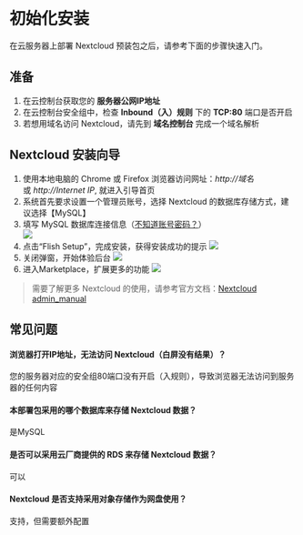 # 初始化安装

在云服务器上部署 Nextcloud 预装包之后，请参考下面的步骤快速入门。

## 准备

1. 在云控制台获取您的 **服务器公网IP地址** 
2. 在云控制台安全组中，检查 **Inbound（入）规则** 下的 **TCP:80** 端口是否开启
3. 若想用域名访问 Nextcloud，请先到 **域名控制台** 完成一个域名解析

## Nextcloud 安装向导

1. 使用本地电脑的 Chrome 或 Firefox 浏览器访问网址：*http://域名* 或 *http://Internet IP*, 就进入引导首页
2. 系统首先要求设置一个管理员账号，选择 Nextcloud 的数据库存储方式，建议选择【MySQL】    
3. 填写 MySQL 数据库连接信息（[不知道账号密码？](/zh/stack-accounts.html#mysql)）  
   ![](https://libs.websoft9.com/Websoft9/DocsPicture/en/nextcloud/nextcloud-intall-websoft9.png)
4.  点击“Flish Setup”，完成安装，获得安装成功的提示
    ![](https://libs.websoft9.com/Websoft9/DocsPicture/en/nextcloud/nextcloud-intallss-websoft9.png)
5. 关闭弹窗，开始体验后台
     ![](https://libs.websoft9.com/Websoft9/DocsPicture/en/nextcloud/nextcloud-backend-websoft9.png)
6. 进入Marketplace，扩展更多的功能
     ![](https://libs.websoft9.com/Websoft9/DocsPicture/en/nextcloud/nextcloud-app-websoft9.png)

> 需要了解更多 Nextcloud 的使用，请参考官方文档：[Nextcloud admin_manual](https://docs.nextcloud.com/server/latest/admin_manual/)

## 常见问题

#### 浏览器打开IP地址，无法访问 Nextcloud（白屏没有结果）？

您的服务器对应的安全组80端口没有开启（入规则），导致浏览器无法访问到服务器的任何内容

#### 本部署包采用的哪个数据库来存储 Nextcloud 数据？

是MySQL

#### 是否可以采用云厂商提供的 RDS 来存储 Nextcloud 数据？

可以

#### Nextcloud 是否支持采用对象存储作为网盘使用？

支持，但需要额外配置